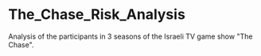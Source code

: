 # The_Chase_Risk_Analysis
Analysis of the participants in 3 seasons of the Israeli TV game show "The Chase".
